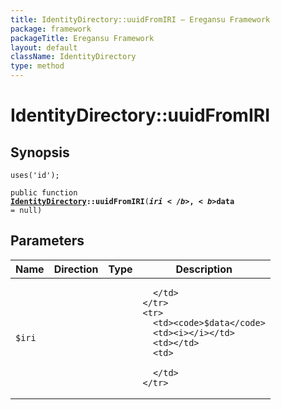```yaml
---
title: IdentityDirectory::uuidFromIRI — Eregansu Framework
package: framework
packageTitle: Eregansu Framework
layout: default
className: IdentityDirectory
type: method
---
```


# IdentityDirectory::uuidFromIRI

## Synopsis

<code>uses('id');</code>

<code>public function <b><a href="IdentityDirectory">IdentityDirectory</a>::uuidFromIRI</b>(<b>$iri</b>, <b>$data</b> = null)</code>

## Parameters

<table>
  <thead>
    <tr>
      <th>Name</th>
      <th>Direction</th>
      <th>Type</th>
      <th>Description</th>
    </tr>
  </thead>
  <tbody>
    <tr>
      <td><code>$iri</code>
      <td><i></i></td>
      <td></td>
      <td>

      </td>
    </tr>
    <tr>
      <td><code>$data</code>
      <td><i></i></td>
      <td></td>
      <td>

      </td>
    </tr>
  </tbody>
</table>

